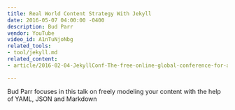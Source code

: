```yaml
---
title: Real World Content Strategy With Jekyll
date: 2016-05-07 04:00:00 -0400
description: Bud Parr
vendor: YouTube
video_id: A1nTuNjoNbg
related_tools:
- tool/jekyll.md
related_content:
- article/2016-02-04-JekyllConf-The-free-online-global-conference-for-all-things-Jekyll.md

---
```

Bud Parr focuses in this talk on freely modeling your content with the help of YAML, JSON and Markdown